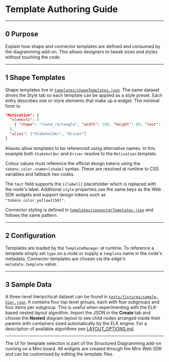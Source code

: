 # Template Authoring Guide

---

## 0 Purpose

Explain how shape and connector templates are defined and consumed by the
diagramming add-on. This allows designers to tweak sizes and styles without
touching the code.

---

## 1 Shape Templates

Shape templates live in
[`templates/shapeTemplates.json`](../templates/shapeTemplates.json). The same
dataset drives the Style tab so each template can be applied as a style preset.
Each entry describes one or more elements that make up a widget. The minimal
form is:

```json
"Motivation": {
  "elements": [
    { "shape": "round_rectangle", "width": 160, "height": 60, "text": "{{label}}" }
  ],
  "alias": ["Stakeholder", "Driver"]
}
```

Aliases allow templates to be referenced using alternative names. In this
example both `Stakeholder` and `Driver` resolve to the `Motivation` template.

Colour values must reference the official design tokens using the
`tokens.color.<name>[shade]` syntax. These are resolved at runtime to CSS
variables and fallback hex codes.

The `text` field supports the `{{label}}` placeholder which is replaced with the
node's label. Additional `style` properties use the same keys as the Web SDK
widgets and support design tokens such as `"tokens.color.yellow[150]"`.

Connector styling is defined in
[`templates/connectorTemplates.json`](../templates/connectorTemplates.json) and
follows the same pattern.

---

## 2 Configuration

Templates are loaded by the `TemplateManager` at runtime. To reference a
template simply set `type` on a node or supply a `template` name in the node's
metadata. Connector templates are chosen via the edge's `metadata.template`
value.

---

## 3 Sample Data

A three-level hierarchical dataset can be found in
[`tests/fixtures/sample-hier.json`](../tests/fixtures/sample-hier.json). It
contains four top-level groups, each with four subgroups and four items per
subgroup. This is useful when experimenting with the ELK-based nested layout
algorithm. Import the JSON in the **Create** tab and choose the **Nested**
diagram layout to see child nodes arranged inside their parents with containers
sized automatically by the ELK engine. For a description of available algorithms
see [LAYOUT_OPTIONS.md](LAYOUT_OPTIONS.md).

---

The UI for template selection is part of the Structured Diagramming add-on
running on a Miro board. All widgets are created through the Miro Web SDK and
can be customised by editing the template files.
